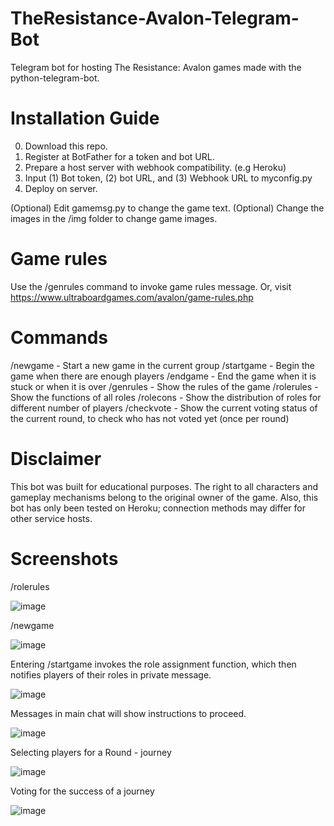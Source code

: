# TheResistance-Avalon-Telegram-Bot
Telegram bot for hosting The Resistance: Avalon games made with the python-telegram-bot.

# Installation Guide
0. Download this repo.
1. Register at BotFather for a token and bot URL.
2. Prepare a host server with webhook compatibility. (e.g Heroku)
3. Input (1) Bot token, (2) bot URL, and (3) Webhook URL to myconfig.py
4. Deploy on server.

(Optional) Edit gamemsg.py to change the game text.
(Optional) Change the images in the /img folder to change game images.

# Game rules
Use the /genrules command to invoke game rules message.
Or, visit https://www.ultraboardgames.com/avalon/game-rules.php

# Commands
/newgame - Start a new game in the current group
/startgame - Begin the game when there are enough players
/endgame - End the game when it is stuck or when it is over
/genrules - Show the rules of the game
/rolerules - Show the functions of all roles
/rolecons - Show the distribution of roles for different number of players
/checkvote - Show the current voting status of the current round, to check who has not voted yet (once per round)

# Disclaimer
This bot was built for educational purposes. The right to all characters and gameplay mechanisms belong to the original owner of the game. Also, this bot has only been tested on Heroku; connection methods may differ for other service hosts.

# Screenshots

/rolerules

![image](https://user-images.githubusercontent.com/70230072/183017521-c4706fc3-e566-440e-bdc5-1cb542e57e0e.png)

/newgame

![image](https://user-images.githubusercontent.com/70230072/183018102-ffe38199-9479-4565-a2bf-f07afebbabf6.png)

Entering /startgame invokes the role assignment function, which then notifies players of their roles in private message.

![image](https://user-images.githubusercontent.com/70230072/183018343-2fb848b6-5daf-4963-a034-366d574491fb.png)

Messages in main chat will show instructions to proceed.

![image](https://user-images.githubusercontent.com/70230072/183018713-c20dd707-2add-482e-be0b-c02e2ee1a04e.png)

Selecting players for a Round - journey

![image](https://user-images.githubusercontent.com/70230072/183018925-aa739a0b-b64a-48b9-9777-a64d81b142a7.png)

Voting for the success of a journey

![image](https://user-images.githubusercontent.com/70230072/183019324-5691bbd3-1498-4179-9601-ab4a4c2009fb.png)
